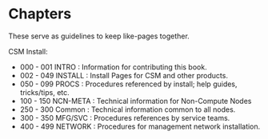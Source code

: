# Chapters

These serve as guidelines to keep like-pages together.

CSM Install:
- 000 - 001 INTRO    : Information for contributing this book.
- 002 - 049 INSTALL  : Install Pages for CSM and other products.
- 050 - 099 PROCS    : Procedures referenced by install; help guides, tricks/tips, etc.
- 100 - 150 NCN-META : Technical information for Non-Compute Nodes
- 250 - 300 Common   : Technical information common to all nodes.
- 300 - 350 MFG/SVC  : Procedures references by service teams.
- 400 - 499 NETWORK  : Procedures for management network installation.

